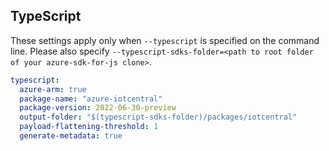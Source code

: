 ## TypeScript

These settings apply only when `--typescript` is specified on the command line.
Please also specify `--typescript-sdks-folder=<path to root folder of your azure-sdk-for-js clone>`.

```yaml $(typescript)
typescript:
  azure-arm: true
  package-name: "azure-iotcentral"
  package-version: 2022-06-30-preview
  output-folder: "$(typescript-sdks-folder)/packages/iotcentral"
  payload-flattening-threshold: 1
  generate-metadata: true
```